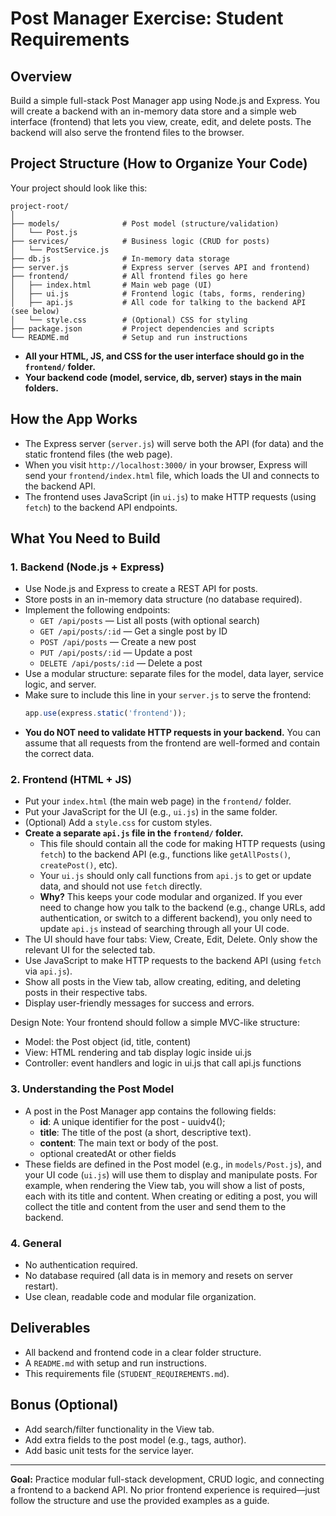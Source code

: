 # Post Manager Exercise: Student Requirements

## Overview
Build a simple full-stack Post Manager app using Node.js and Express. You will create a backend with an in-memory data store and a simple web interface (frontend) that lets you view, create, edit, and delete posts. The backend will also serve the frontend files to the browser.

## Project Structure (How to Organize Your Code)

Your project should look like this:

```
project-root/
│
├── models/              # Post model (structure/validation)
│   └── Post.js
├── services/            # Business logic (CRUD for posts)
│   └── PostService.js
├── db.js                # In-memory data storage
├── server.js            # Express server (serves API and frontend)
├── frontend/            # All frontend files go here
│   ├── index.html       # Main web page (UI)
│   ├── ui.js            # Frontend logic (tabs, forms, rendering)
│   ├── api.js           # All code for talking to the backend API (see below)
│   └── style.css        # (Optional) CSS for styling
├── package.json         # Project dependencies and scripts
└── README.md            # Setup and run instructions
```

- **All your HTML, JS, and CSS for the user interface should go in the `frontend/` folder.**
- **Your backend code (model, service, db, server) stays in the main folders.**

## How the App Works
- The Express server (`server.js`) will serve both the API (for data) and the static frontend files (the web page).
- When you visit `http://localhost:3000/` in your browser, Express will send your `frontend/index.html` file, which loads the UI and connects to the backend API.
- The frontend uses JavaScript (in `ui.js`) to make HTTP requests (using `fetch`) to the backend API endpoints.

## What You Need to Build

### 1. Backend (Node.js + Express)
- Use Node.js and Express to create a REST API for posts.
- Store posts in an in-memory data structure (no database required).
- Implement the following endpoints:
  - `GET /api/posts` — List all posts (with optional search)
  - `GET /api/posts/:id` — Get a single post by ID
  - `POST /api/posts` — Create a new post
  - `PUT /api/posts/:id` — Update a post
  - `DELETE /api/posts/:id` — Delete a post
- Use a modular structure: separate files for the model, data layer, service logic, and server.
- Make sure to include this line in your `server.js` to serve the frontend:
  ```js
  app.use(express.static('frontend'));
  ```
- **You do NOT need to validate HTTP requests in your backend.** You can assume that all requests from the frontend are well-formed and contain the correct data.

### 2. Frontend (HTML + JS)
- Put your `index.html` (the main web page) in the `frontend/` folder.
- Put your JavaScript for the UI (e.g., `ui.js`) in the same folder.
- (Optional) Add a `style.css` for custom styles.
- **Create a separate `api.js` file in the `frontend/` folder.**
  - This file should contain all the code for making HTTP requests (using `fetch`) to the backend API (e.g., functions like `getAllPosts()`, `createPost()`, etc).
  - Your `ui.js` should only call functions from `api.js` to get or update data, and should not use `fetch` directly.
  - **Why?** This keeps your code modular and organized. If you ever need to change how you talk to the backend (e.g., change URLs, add authentication, or switch to a different backend), you only need to update `api.js` instead of searching through all your UI code.
- The UI should have four tabs: View, Create, Edit, Delete. Only show the relevant UI for the selected tab.
- Use JavaScript to make HTTP requests to the backend API (using `fetch` via `api.js`).
- Show all posts in the View tab, allow creating, editing, and deleting posts in their respective tabs.
- Display user-friendly messages for success and errors.

Design Note: Your frontend should follow a simple MVC-like structure:

- Model: the Post object (id, title, content)
- View: HTML rendering and tab display logic inside ui.js
- Controller: event handlers and logic in ui.js that call api.js functions

### 3. Understanding the Post Model
- A post in the Post Manager app contains the following fields:
  - **id**: A unique identifier for the post - uuidv4();
  - **title**: The title of the post (a short, descriptive text).
  - **content**: The main text or body of the post.
  - optional createdAt or other fields
- These fields are defined in the Post model (e.g., in `models/Post.js`), and your UI code (`ui.js`) will use them to display and manipulate posts. For example, when rendering the View tab, you will show a list of posts, each with its title and content. When creating or editing a post, you will collect the title and content from the user and send them to the backend.

### 4. General
- No authentication required.
- No database required (all data is in memory and resets on server restart).
- Use clean, readable code and modular file organization.

## Deliverables
- All backend and frontend code in a clear folder structure.
- A `README.md` with setup and run instructions.
- This requirements file (`STUDENT_REQUIREMENTS.md`).

## Bonus (Optional)
- Add search/filter functionality in the View tab.
- Add extra fields to the post model (e.g., tags, author).
- Add basic unit tests for the service layer.

---
**Goal:** Practice modular full-stack development, CRUD logic, and connecting a frontend to a backend API. No prior frontend experience is required—just follow the structure and use the provided examples as a guide. 